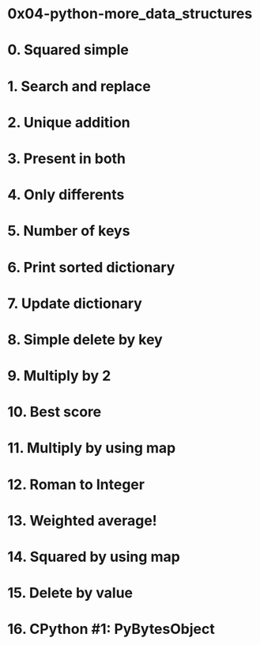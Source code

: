 # 0x04-python-more_data_structures
# 0. Squared simple
# 1. Search and replace
# 2. Unique addition
# 3. Present in both
# 4. Only differents
# 5. Number of keys
# 6. Print sorted dictionary
# 7. Update dictionary
# 8. Simple delete by key
# 9. Multiply by 2
# 10. Best score
# 11. Multiply by using map
# 12. Roman to Integer
# 13. Weighted average!
# 14. Squared by using map
# 15. Delete by value
# 16. CPython #1: PyBytesObject
